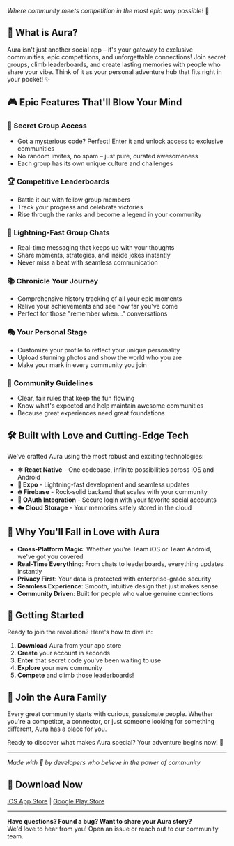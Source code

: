 *Where community meets competition in the most epic way possible!* 🚀

## 🎯 What is Aura?

Aura isn't just another social app – it's your gateway to exclusive communities, epic competitions, and unforgettable connections! Join secret groups, climb leaderboards, and create lasting memories with people who share your vibe. Think of it as your personal adventure hub that fits right in your pocket! ✨

## 🎮 Epic Features That'll Blow Your Mind

### 🔐 Secret Group Access
- Got a mysterious code? Perfect! Enter it and unlock access to exclusive communities
- No random invites, no spam – just pure, curated awesomeness
- Each group has its own unique culture and challenges

### 🏆 Competitive Leaderboards  
- Battle it out with fellow group members
- Track your progress and celebrate victories
- Rise through the ranks and become a legend in your community

### 💬 Lightning-Fast Group Chats
- Real-time messaging that keeps up with your thoughts
- Share moments, strategies, and inside jokes instantly
- Never miss a beat with seamless communication

### 📚 Chronicle Your Journey
- Comprehensive history tracking of all your epic moments
- Relive your achievements and see how far you've come
- Perfect for those "remember when..." conversations

### 🎭 Your Personal Stage
- Customize your profile to reflect your unique personality
- Upload stunning photos and show the world who you are
- Make your mark in every community you join

### 📖 Community Guidelines
- Clear, fair rules that keep the fun flowing
- Know what's expected and help maintain awesome communities
- Because great experiences need great foundations

## 🛠️ Built with Love and Cutting-Edge Tech

We've crafted Aura using the most robust and exciting technologies:

- **⚛️ React Native** - One codebase, infinite possibilities across iOS and Android
- **🚀 Expo** - Lightning-fast development and seamless updates
- **🔥 Firebase** - Rock-solid backend that scales with your community
- **🔐 OAuth Integration** - Secure login with your favorite social accounts
- **☁️ Cloud Storage** - Your memories safely stored in the cloud

## 🌈 Why You'll Fall in Love with Aura

- **Cross-Platform Magic**: Whether you're Team iOS or Team Android, we've got you covered
- **Real-Time Everything**: From chats to leaderboards, everything updates instantly
- **Privacy First**: Your data is protected with enterprise-grade security
- **Seamless Experience**: Smooth, intuitive design that just makes sense
- **Community Driven**: Built for people who value genuine connections

## 🚀 Getting Started

Ready to join the revolution? Here's how to dive in:

1. **Download** Aura from your app store
2. **Create** your account in seconds
3. **Enter** that secret code you've been waiting to use
4. **Explore** your new community
5. **Compete** and climb those leaderboards!

## 🌟 Join the Aura Family

Every great community starts with curious, passionate people. Whether you're a competitor, a connector, or just someone looking for something different, Aura has a place for you.

Ready to discover what makes Aura special? Your adventure begins now! 🎉

---

*Made with 💜 by developers who believe in the power of community*

## 📱 Download Now
[iOS App Store](soon) | [Google Play Store](soon)

---

**Have questions? Found a bug? Want to share your Aura story?**  
We'd love to hear from you! Open an issue or reach out to our community team.
